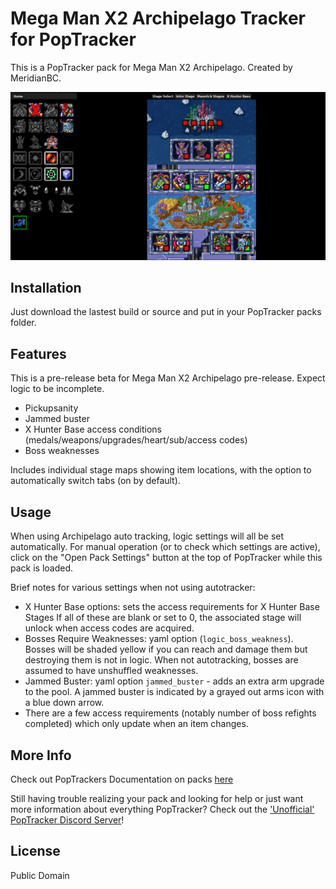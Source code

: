 # Mega Man X2 Archipelago Tracker for PopTracker

This is a PopTracker pack for Mega Man X2 Archipelago. Created by MeridianBC.

![](https://raw.githubusercontent.com/BrianCumminger/megamanx2-ap-poptracker/master/images/screenshot.png)

## Installation

Just download the lastest build or source and put in your PopTracker packs folder.

## Features
This is a pre-release beta for Mega Man X2 Archipelago pre-release. Expect logic to be incomplete.

- Pickupsanity
- Jammed buster
- X Hunter Base access conditions (medals/weapons/upgrades/heart/sub/access codes)
- Boss weaknesses
  
Includes individual stage maps showing item locations, with the option to automatically switch tabs (on by default).


## Usage
When using Archipelago auto tracking, logic settings will all be set automatically.  For manual operation (or to check which settings are active), click on the "Open Pack Settings" button at the top of PopTracker while this pack is loaded.

Brief notes for various settings when not using autotracker:
- X Hunter Base options: sets the access requirements for X Hunter Base Stages  If all of these are blank or set to 0, the associated stage will unlock when access codes are acquired.
- Bosses Require Weaknesses: yaml option (`logic_boss_weakness`).  Bosses will be shaded yellow if you can reach and damage them but destroying them is not in logic. When not autotracking, bosses are assumed to have unshuffled weaknesses.
- Jammed Buster: yaml option `jammed_buster` - adds an extra arm upgrade to the pool.  A jammed buster is indicated by a grayed out arms icon with a blue down arrow.
- There are a few access requirements (notably number of boss refights completed) which only update when an item changes.


## More Info

Check out PopTrackers Documentation on packs [here](https://github.com/black-sliver/PopTracker/blob/master/doc/PACKS.md)

Still having trouble realizing your pack and looking for help or just want more information about everything PopTracker? Check out the ['Unofficial' PopTracker Discord Server](https://discord.com/invite/gwThqMCPgK)!

## License

Public Domain